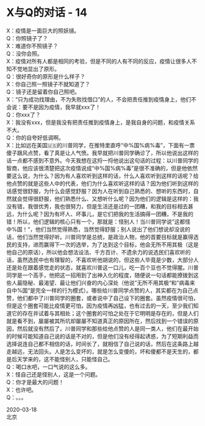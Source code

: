 # X与Q的对话 - 14
X：疫情是一面巨大的照妖镜。  
Q：你照镜子了？  
X：难道你不照镜子？  
Q：没你会照。  
X：疫情对所有人都是相同的考验，但是不同的人有不同的反应，疫情让很多人不知不觉地显出了原形。  
Q：很好奇你的原形是什么样子？  
X：你自己照一照镜子不就知道了？  
Q：镜子还是留着你自己照吧。  
X：“只为成功找理由，不为失败找借口”的人，不会把责任推到疫情身上，他们不会说：要不是因为疫情，我早就xxx了！  
Q：你xxx了？  
X：我没有xxx，但是我没有把责任推到疫情身上，是我自身的问题，和疫情关系不大。  
Q：你的自夸好低调啊。  
X：比如远在美国🇺🇸的川普同学，在推特里直呼“中%国%病%毒”，下面有一票傻子跟风点赞，看了真是让人气愤。我早就把川普同学确诊了，所以他说出这样的话一点都不感到不意外。今天我想在这捋一捋他说出这句话的过程：以川普同学的智商，他应该很清楚把这次疫情说成“中%国%病%毒”是很不准确的，但是他依然要这么说，为什么？因为有人喜欢听到这样的话，什么人喜欢听到这样的话呢？给他点赞的就是这些人中的代表，他们为什么喜欢听这样的话？因为他们听到这样的话感觉很舒服，为什么会感觉舒服？因为人在听到自己熟悉的、想听的东西时，自然就会觉得很舒服，他们熟悉什么、又想听什么呢？因为他们的逻辑是这样的：我没有错，我很优秀，我也很努力，但是生活还是过的一团糟，和我的目标相去甚远，为什么呢？因为有坏人、坏事儿，是它们把我的生活搞得一团糟，不是我的错！所以，他们逻辑的核心只有一个，那就是：怪别人！当川普同学说”这都怪中%国！“，他们当然觉得熟悉，当然觉得舒服；别人说出了他们想说却没说的话，他们当然觉得好听。川普同学是总统，是政治人物，他的首要目标就是赢得选民的支持，进而赢得下一次的选举，为了达到这个目标，他会无所不用其极（这是他自己的原话），所以他会想法设法、千方百计、不遗余力的说选民们喜欢听的话，虽然选民中也有理智的，不喜欢听他胡说的，但这些人毕竟是少数，大部分人还是处在跟着感觉走的状态，就喜欢川普这一口儿，吃一百个豆也不觉得腥。川普同学是一个高手，他把这一招用到了出神入化的程度，随便说一句话都能撩拨到这些人最隐秘、最渴望、最让他们兴奋的内心深处（他说”无所不用其极“和”病毒来自中%国“是完全一样的行为模式）。哪些给川普同学点赞的人，其实都在为自己点赞，他们都中了川普同学的圈套，或者说中了自己设下的圈套。虽然疫情很可怕，但是这个圈套可能比疫情更可怕，因为疫情再凶猛，也有过去的一天，至少我们知道它的存在并试着与其相处；这个圈套的可怕之处在于它明明是存在的，但是人们就是看不到，屡屡被其所坑却屡屡不知道真正的原因所在，然后找到一个错误的原因，然后就没有然后了。川普同学和那些给他点赞的人是同一类人，他们在最开始的时候可能知道自己说的话是不对的，但是他们没有经得起诱惑，为了短期利益而选择说连自己都不相信的话，时间长了，就相信了自己说的话，然后在这条路上越走越远，无法回头。人是怎么变坏的，就是怎么变傻的，坏和傻都不是天生的，都是后天学来的，这不能怪别人，只能怪自己。  
Q：喝口水吧，一口气说的这么多。  
X：怪自己还是怪别人，这是一个问题。  
Q：你才是最大的问题！  
X：也许吧。  
Q：。。。  

2020-03-18  
北京
